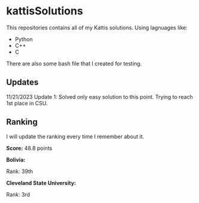 # kattisSolutions

This repositories contains all of my Kattis solutions.
Using lagnuages like:

- Python
- C++
- C

There are also some bash file that I created for testing.

## Updates

11/21/2023 Update 1: Solved only easy solution to this point. Trying to reach 1st place in CSU.

## Ranking

I will update the ranking every time I remember about it.

**Score:** 48.8 points

**Bolivia:**

Rank: 39th

**Cleveland State University:**

Rank: 3rd
